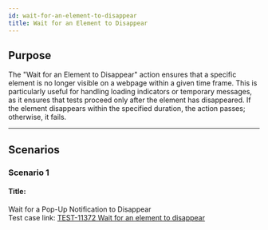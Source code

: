 ```yaml
---
id: wait-for-an-element-to-disappear
title: Wait for an Element to Disappear
---
```


## Purpose
The "Wait for an Element to Disappear" action ensures that a specific element is no longer visible on a webpage within a given time frame. This is particularly useful for handling loading indicators or temporary messages, as it ensures that tests proceed only after the element has disappeared. If the element disappears within the specified duration, the action passes; otherwise, it fails.

---

## Scenarios

### Scenario 1

#### Title:
Wait for a Pop-Up Notification to Disappear  
Test case link: [TEST-11372 Wait for an element to disappear](https://qa.automationsolutionz.com/Home/ManageTestCases/Edit/TEST-11372/#parentHorizontalTab2)